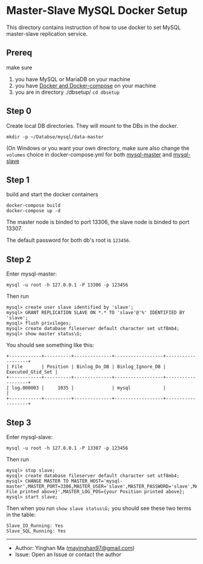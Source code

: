 # Master-Slave MySQL Docker Setup
This directory contains instruction of how to use docker to set MySQL master-slave replication service.

## Prereq
make sure
1. you have MySQL or MariaDB on your machine
2. you have [Docker and Docker-compose](https://www.docker.com/products/docker-desktop) on your machine
3. you are in directory ./dbsetup/
```cd dbsetup```

## Step 0
Create local DB directories. They will mount to the DBs in the docker.

```mkdir -p ~/Databse/mysql/data-master```

(On Windows or you want your own directory, make sure also change the ```volumes``` choice in docker-compose.yml for both [mysql-master](https://github.com/mayinghan/GoDrive-server/blob/2ff57dc18e537821c906cdff31e06147501f22e8/dbsetup/docker-compose.yml#L5) and [mysql-slave](https://github.com/mayinghan/GoDrive-server/blob/2ff57dc18e537821c906cdff31e06147501f22e8/dbsetup/docker-compose.yml#L19)


## Step 1
build and start the docker containers

```
docker-compose build
docker-compose up -d
```

The master node is binded to port 13306, the slave node is binded to port 13307.

The default password for both db's root is ```123456```.

## Step 2
Enter mysql-master:

```
mysql -u root -h 127.0.0.1 -P 13306 -p 123456
```

Then run
```
mysql> create user slave identified by 'slave';
mysql> GRANT REPLICATION SLAVE ON *.* TO 'slave'@'%' IDENTIFIED BY 'slave';
mysql> flush privileges;
mysql> create database fileserver default character set utf8mb4;
mysql> show master status\G;
```
You should see something like this:
```
+------------+----------+--------------+------------------+-------------------+
| File       | Position | Binlog_Do_DB | Binlog_Ignore_DB | Executed_Gtid_Set |
+------------+----------+--------------+------------------+-------------------+
| log.000003 |     1035 |              | mysql            |                   |
+------------+----------+--------------+------------------+-------------------+
```

## Step 3
Enter mysql-slave:
```
mysql -u root -h 127.0.0.1 -P 13307 -p 123456
```

Then run
```
mysql> stop slave;
mysql> create database fileserver default character set utf8mb4;
mysql> CHANGE MASTER TO MASTER_HOST='mysql-master',MASTER_PORT=3306,MASTER_USER='slave',MASTER_PASSWORD='slave',MASTER_LOG_FILE='{your File printed above}',MASTER_LOG_POS={your Position printed above};
mysql> start slave;
```
Then when you run ```show slave status\G;```
you should see these two terms in the table:
```
Slave_IO_Running: Yes 
Slave_SQL_Running: Yes 
```

-----------------------
* Author: Yinghan Ma (mayinghan97@gmail.com)
* Issue: Open an Issue or contact the author
